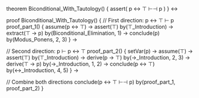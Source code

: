 theorem Biconditional_With_Tautology() {
  assert(
    p ↔ ⊤ ⊢⊣ p
  )
} ↔

proof Biconditional_With_Tautology() {
  // First direction: p ↔ ⊤ ⊢ p
  proof_part_1() {
    assume(p ↔ ⊤) →
    assert(⊤) by(⊤_Introduction) →
    extract(⊤ → p) by(Biconditional_Elimination, 1) →
    conclude(p) by(Modus_Ponens, 2, 3)
  } →

  // Second direction: p ⊢ p ↔ ⊤
  proof_part_2() {
    setVar(p) →
    assume(⊤) →
    assert(⊤) by(⊤_Introduction) →
    derive(p → ⊤) by(→_Introduction, 2, 3) →
    derive(⊤ → p) by(→_Introduction, 1, 2) →
    conclude(p ↔ ⊤) by(↔_Introduction, 4, 5)
  } →

  // Combine both directions
  conclude(p ↔ ⊤ ⊢⊣ p) by(proof_part_1, proof_part_2)
}